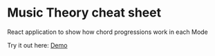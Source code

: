 # Music Theory cheat sheet

React application to show how chord progressions work in each Mode

Try it out here: [Demo](https://stevewarner.github.io/chord-cheat-sheet/)
